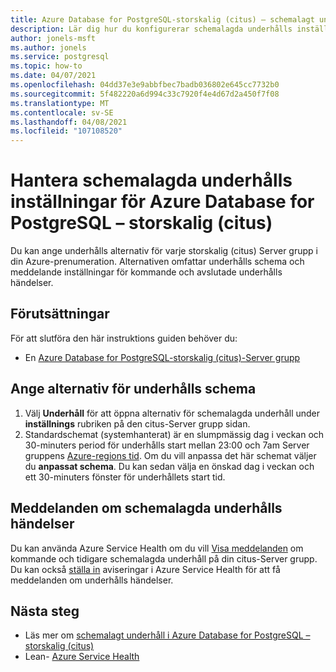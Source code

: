 ```yaml
---
title: Azure Database for PostgreSQL-storskalig (citus) – schemalagt underhåll – Azure Portal
description: Lär dig hur du konfigurerar schemalagda underhålls inställningar för en Azure Database for PostgreSQL-storskalig (citus) från Azure Portal.
author: jonels-msft
ms.author: jonels
ms.service: postgresql
ms.topic: how-to
ms.date: 04/07/2021
ms.openlocfilehash: 04dd37e3e9abbfbec7badb036802e645cc7732b0
ms.sourcegitcommit: 5f482220a6d994c33c7920f4e4d67d2a450f7f08
ms.translationtype: MT
ms.contentlocale: sv-SE
ms.lasthandoff: 04/08/2021
ms.locfileid: "107108520"
---
```

# <a name="manage-scheduled-maintenance-settings-for-azure-database-for-postgresql--hyperscale-citus"></a>Hantera schemalagda underhålls inställningar för Azure Database for PostgreSQL – storskalig (citus)

Du kan ange underhålls alternativ för varje storskalig (citus) Server grupp i din Azure-prenumeration. Alternativen omfattar underhålls schema och meddelande inställningar för kommande och avslutade underhålls händelser.

## <a name="prerequisites"></a>Förutsättningar

För att slutföra den här instruktions guiden behöver du:

- En [Azure Database for PostgreSQL-storskalig (citus)-Server grupp](quickstart-create-hyperscale-portal.md)

## <a name="specify-maintenance-schedule-options"></a>Ange alternativ för underhålls schema

1. Välj **Underhåll** för att öppna alternativ för schemalagda underhåll under **inställnings** rubriken på den citus-Server grupp sidan.
2. Standardschemat (systemhanterat) är en slumpmässig dag i veckan och 30-minuters period för underhålls start mellan 23:00 och 7am Server gruppens [Azure-regions tid](https://go.microsoft.com/fwlink/?linkid=2143646). Om du vill anpassa det här schemat väljer du **anpassat schema**. Du kan sedan välja en önskad dag i veckan och ett 30-minuters fönster för underhållets start tid.

## <a name="notifications-about-scheduled-maintenance-events"></a>Meddelanden om schemalagda underhålls händelser

Du kan använda Azure Service Health om du vill [Visa meddelanden](../service-health/service-notifications.md) om kommande och tidigare schemalagda underhåll på din citus-Server grupp. Du kan också [ställa in](../service-health/resource-health-alert-monitor-guide.md) aviseringar i Azure Service Health för att få meddelanden om underhålls händelser.

## <a name="next-steps"></a>Nästa steg

* Läs mer om [schemalagt underhåll i Azure Database for PostgreSQL – storskalig (citus)](concepts-hyperscale-maintenance.md)
* Lean- [Azure Service Health](../service-health/overview.md)
